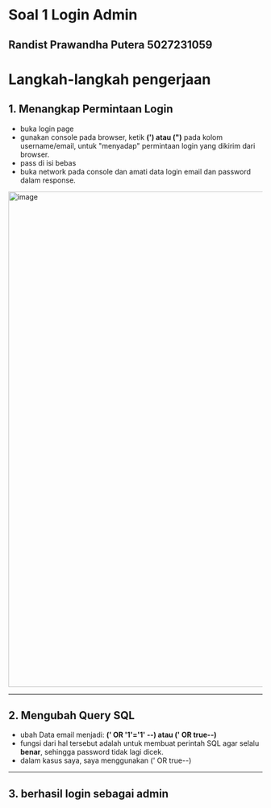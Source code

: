 # Soal 1 Login Admin

## Randist Prawandha Putera 5027231059

# Langkah-langkah pengerjaan

## 1. Menangkap Permintaan Login
- buka login page
- gunakan console pada browser, ketik **(') atau (")** pada kolom username/email, untuk "menyadap" permintaan login yang dikirim dari browser.
- pass di isi bebas  
- buka network pada console dan amati data login email dan password dalam response.  
<img width="1919" height="981" alt="image" src="https://github.com/user-attachments/assets/7c465c94-d2f1-4d3e-b484-e76e2a4467c2" />


---

## 2. Mengubah Query SQL
- ubah Data email menjadi: **(' OR '1'='1' --) atau (' OR true--)** 
- fungsi dari hal tersebut adalah untuk membuat perintah SQL agar selalu **benar**, sehingga password tidak lagi dicek.
- dalam kasus saya, saya menggunakan (' OR true--)  


---

## 3. berhasil login sebagai admin

